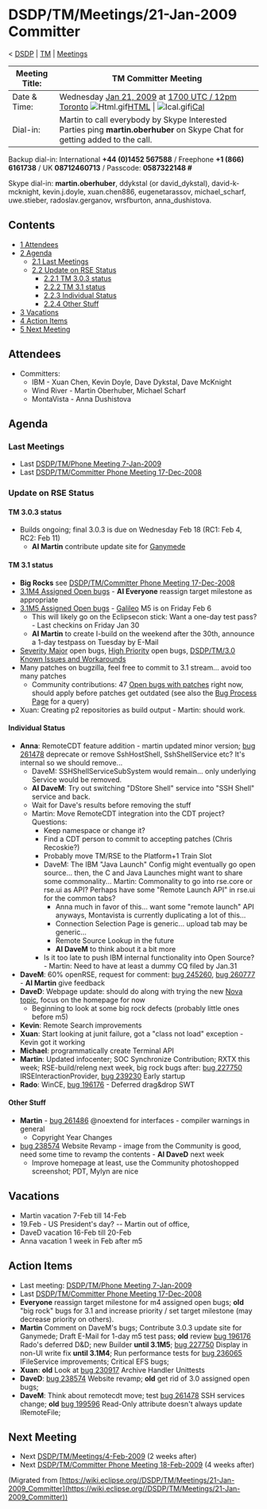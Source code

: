 

DSDP/TM/Meetings/21-Jan-2009 Committer
======================================

< [DSDP](./DSDP "DSDP")‎ | [TM](./DSDP/TM "DSDP/TM")‎ | [Meetings](./DSDP/TM/Meetings "DSDP/TM/Meetings")

| Meeting Title: | **TM Committer Meeting** |
| --- | --- |
| Date & Time: | Wednesday [Jan 21, 2009](./index.php?title=Jan_21,_2009&action=edit&redlink=1 "Jan 21, 2009 (page does not exist)") at [1700 UTC / 12pm Toronto](http://www.timeanddate.com/worldclock/fixedtime.html?month=1&day=21&year=2009&hour=17&min=00&sec=0&p1=0)   ![Html.gif](https://raw.githubusercontent.com/wiki/eclipse-datatools/.github/images/Html.gif)[HTML](http://www.google.com/calendar/embed?src=vn70im36r00qeusu8nme50cils@group.calendar.google.com&ctz=Canada/Toronto) \| ![Ical.gif](https://raw.githubusercontent.com/wiki/eclipse-datatools/.github/images/Ical.gif)[iCal](http://www.google.com/calendar/ical/vn70im36r00qeusu8nme50cils@group.calendar.google.com/public/basic.ics) |
| Dial-in: | Martin to call everybody by Skype   Interested Parties ping **martin.oberhuber** on Skype Chat for getting added to the call. |

Backup dial-in: International **+44 (0)1452 567588** / Freephone **+1 (866) 6161738** / UK **08712460713** / Passcode: **0587322148 #**

Skype dial-in: **martin.oberhuber**, ddykstal (or david\_dykstal), david-k-mcknight, kevin.j.doyle, xuan.chen886, eugenetarassov, michael\_scharf, uwe.stieber, radoslav.gerganov, wrsfburton, anna_dushistova.  

  

Contents
--------

*   [1 Attendees](#Attendees)
*   [2 Agenda](#Agenda)
    *   [2.1 Last Meetings](#Last-Meetings)
    *   [2.2 Update on RSE Status](#Update-on-RSE-Status)
        *   [2.2.1 TM 3.0.3 status](#TM-3.0.3-status)
        *   [2.2.2 TM 3.1 status](#TM-3.1-status)
        *   [2.2.3 Individual Status](#Individual-Status)
        *   [2.2.4 Other Stuff](#Other-Stuff)
*   [3 Vacations](#Vacations)
*   [4 Action Items](#Action-Items)
*   [5 Next Meeting](#Next-Meeting)

Attendees
---------

*   Committers:
    *   IBM - Xuan Chen, Kevin Doyle, Dave Dykstal, Dave McKnight
    *   Wind River - Martin Oberhuber, Michael Scharf
    *   MontaVista - Anna Dushistova

Agenda
------

### Last Meetings

*   Last [DSDP/TM/Phone Meeting 7-Jan-2009](./DSDP/TM/Phone_Meeting_7-Jan-2009 "DSDP/TM/Phone Meeting 7-Jan-2009")
*   Last [DSDP/TM/Committer Phone Meeting 17-Dec-2008](./DSDP/TM/Committer_Phone_Meeting_17-Dec-2008 "DSDP/TM/Committer Phone Meeting 17-Dec-2008")

### Update on RSE Status

#### TM 3.0.3 status

*   Builds ongoing; final 3.0.3 is due on Wednesday Feb 18 (RC1: Feb 4, RC2: Feb 11)
    *   **AI Martin** contribute update site for [Ganymede](./Ganymede "Ganymede")

#### TM 3.1 status

*   **Big Rocks** see [DSDP/TM/Committer Phone Meeting 17-Dec-2008](./DSDP/TM/Committer_Phone_Meeting_17-Dec-2008 "DSDP/TM/Committer Phone Meeting 17-Dec-2008")
*   [3.1M4 Assigned Open bugs](https://bugs.eclipse.org/bugs/buglist.cgi?query_format=advanced&product=Target+Management&target_milestone=3.0&target_milestone=3.0.1&target_milestone=3.0.2&target_milestone=3.1+M2&target_milestone=3.1+M3&target_milestone=3.1+M4&bug_status=UNCONFIRMED&bug_status=NEW&bug_status=ASSIGNED&bug_status=REOPENED&cmdtype=doit) \- **AI Everyone** reassign target milestone as appropriate
*   [3.1M5 Assigned Open bugs](https://bugs.eclipse.org/bugs/buglist.cgi?query_format=advanced&product=Target+Management&target_milestone=3.1+M5&bug_status=UNCONFIRMED&bug_status=NEW&bug_status=ASSIGNED&bug_status=REOPENED&cmdtype=doit) \- [Galileo](./Galileo "Galileo") M5 is on Friday Feb 6
    *   This will likely go on the Eclipsecon stick: Want a one-day test pass? - Last checkins on Friday Jan 30
    *   **AI Martin** to create I-build on the weekend after the 30th, announce a 1-day testpass on Tuesday by E-Mail
*   [Severity Major](https://bugs.eclipse.org/bugs/buglist.cgi?query_format=advanced&classification=DSDP&product=Target+Management&bug_status=UNCONFIRMED&bug_status=NEW&bug_status=ASSIGNED&bug_status=REOPENED&bug_severity=blocker&bug_severity=critical&bug_severity=major&cmdtype=doit) open bugs, [High Priority](https://bugs.eclipse.org/bugs/buglist.cgi?query_format=advanced&classification=DSDP&product=Target+Management&bug_status=UNCONFIRMED&bug_status=NEW&bug_status=ASSIGNED&bug_status=REOPENED&cmdtype=doit&field0-0-0=priority&type0-0-0=regexp&value0-0-0=P%5B12%5D&field0-0-1=bug_severity&type0-0-1=regexp&value0-0-1=blocker%7Ccritical%7Cmajor) open bugs, [DSDP/TM/3.0 Known Issues and Workarounds](./DSDP/TM/3.0_Known_Issues_and_Workarounds "DSDP/TM/3.0 Known Issues and Workarounds")
*   Many patches on bugzilla, feel free to commit to 3.1 stream... avoid too many patches
    *   Community contributions: 47 [Open bugs with patches](https://bugs.eclipse.org/bugs/buglist.cgi?query_format=advanced&classification=DSDP&product=Target+Management&bug_status=UNCONFIRMED&bug_status=NEW&bug_status=ASSIGNED&bug_status=REOPENED&cmdtype=doit&field0-0-0=attachments.ispatch&type0-0-0=equals&value0-0-0=1) right now, should apply before patches get outdated (see also the [Bug Process Page](https://www.eclipse.org/dsdp/tm/development/bug_process.php) for a query)
*   Xuan: Creating p2 repositories as build output - Martin: should work.

#### Individual Status

*   **Anna**: RemoteCDT feature addition - martin updated minor version; [bug 261478](https://bugs.eclipse.org/bugs/show_bug.cgi?id=261478) deprecate or remove SshHostShell, SshShellService etc? It's internal so we should remove...
    *   DaveM: SSHShellServiceSubSystem would remain... only underlying Service would be removed.
    *   **AI DaveM**: Try out switching "DStore Shell" service into "SSH Shell" service and back.
    *   Wait for Dave's results before removing the stuff
    *   Martin: Move RemoteCDT integration into the CDT project? Questions:
        *   Keep namespace or change it?
        *   Find a CDT person to commit to accepting patches (Chris Recoskie?)
        *   Probably move TM/RSE to the Platform+1 Train Slot
        *   DaveM: The IBM "Java Launch" Config might eventually go open source... then, the C and Java Launches might want to share some commonality... Martin: Commonality to go into rse.core or rse.ui as API? Perhaps have some "Remote Launch API" in rse.ui for the common tabs?
            *   Anna much in favor of this... want some "remote launch" API anyways, Montavista is currently duplicating a lot of this...
            *   Connection Selection Page is generic... upload tab may be generic...
            *   Remote Source Lookup in the future
            *   **AI DaveM** to think about it a bit more
        *   Is it too late to push IBM internal functionality into Open Source? - Martin: Need to have at least a dummy CQ filed by Jan.31
*   **DaveM**: 60% openRSE, request for comment: [bug 245260](https://bugs.eclipse.org/bugs/show_bug.cgi?id=245260), [bug 260777](https://bugs.eclipse.org/bugs/show_bug.cgi?id=260777) \- **AI Martin** give feedback
*   **DaveD**: Webpage update: should do along with trying the new [Nova topic](http://dev.eclipse.org/mhonarc/lists/eclipse.org-committers/msg00725.html), focus on the homepage for now
    *   Beginning to look at some big rock defects (probably little ones before m5)
*   **Kevin**: Remote Search improvements
*   **Xuan**: Start looking at junit failure, got a "class not load" exception - Kevin got it working
*   **Michael**: programmatically create Terminal API
*   **Martin**: Updated infocenter; SOC Synchronize Contribution; RXTX this week; RSE-build/releng next week, big rock bugs after: [bug 227750](https://bugs.eclipse.org/bugs/show_bug.cgi?id=227750) IRSEInteractionProvider, [bug 239230](https://bugs.eclipse.org/bugs/show_bug.cgi?id=239230) Early startup
*   **Rado**: WinCE, [bug 196176](https://bugs.eclipse.org/bugs/show_bug.cgi?id=196176) \- Deferred drag&drop SWT

#### Other Stuff

*   **Martin** \- [bug 261486](https://bugs.eclipse.org/bugs/show_bug.cgi?id=261486) @noextend for interfaces - compiler warnings in general
    *   Copyright Year Changes
*   [bug 238574](https://bugs.eclipse.org/bugs/show_bug.cgi?id=238574) Website Revamp - image from the Community is good, need some time to revamp the contents - **AI DaveD** next week
    *   Improve homepage at least, use the Community photoshopped screenshot; PDT, Mylyn are nice

  

Vacations
---------

*   Martin vacation 7-Feb till 14-Feb
*   19.Feb - US President's day? -- Martin out of office,
*   DaveD vacation 16-Feb till 20-Feb
*   Anna vacation 1 week in Feb after m5

Action Items
------------

*   Last meeting: [DSDP/TM/Phone Meeting 7-Jan-2009](./DSDP/TM/Phone_Meeting_7-Jan-2009 "DSDP/TM/Phone Meeting 7-Jan-2009")
*   Last [DSDP/TM/Committer Phone Meeting 17-Dec-2008](./DSDP/TM/Committer_Phone_Meeting_17-Dec-2008 "DSDP/TM/Committer Phone Meeting 17-Dec-2008")
*   **Everyone** reassign target milestone for m4 assigned open bugs; **old** "big rock" bugs for 3.1 and increase priority / set target milestone (may decrease priority on others).
*   **Martin** Comment on DaveM's bugs; Contribute 3.0.3 update site for Ganymede; Draft E-Mail for 1-day m5 test pass; **old** review [bug 196176](https://bugs.eclipse.org/bugs/show_bug.cgi?id=196176) Rado's deferred D&D; new Builder **until 3.1M5**; [bug 227750](https://bugs.eclipse.org/bugs/show_bug.cgi?id=227750) Display in non-UI write fix **until 3.1M4**; Run performance tests for [bug 236065](https://bugs.eclipse.org/bugs/show_bug.cgi?id=236065) IFileService improvements; Critical EFS bugs;
*   **Xuan**: **old** Look at [bug 230917](https://bugs.eclipse.org/bugs/show_bug.cgi?id=230917) Archive Handler Unittests
*   **DaveD**: [bug 238574](https://bugs.eclipse.org/bugs/show_bug.cgi?id=238574) Website revamp; **old** get rid of 3.0 assigned open bugs;
*   **DaveM**: Think about remotecdt move; test [bug 261478](https://bugs.eclipse.org/bugs/show_bug.cgi?id=261478) SSH services change; **old** [bug 199596](https://bugs.eclipse.org/bugs/show_bug.cgi?id=199596) Read-Only attribute doesn't always update IRemoteFile;

Next Meeting
------------

*   Next [DSDP/TM/Meetings/4-Feb-2009](./DSDP/TM/Meetings/4-Feb-2009 "DSDP/TM/Meetings/4-Feb-2009") (2 weeks after)
*   Next [DSDP/TM/Committer Phone Meeting 18-Feb-2009](./index.php?title=DSDP/TM/Committer_Phone_Meeting_18-Feb-2009&action=edit&redlink=1 "DSDP/TM/Committer Phone Meeting 18-Feb-2009 (page does not exist)") (4 weeks after)


(Migrated from [https://wiki.eclipse.org//DSDP/TM/Meetings/21-Jan-2009_Committer](https://wiki.eclipse.org//DSDP/TM/Meetings/21-Jan-2009_Committer))